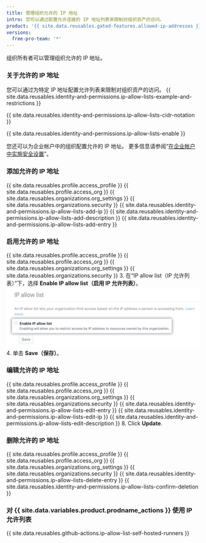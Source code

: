 ```yaml
---
title: 管理组织允许的 IP 地址
intro: 您可以通过配置允许连接的 IP 地址列表来限制对组织资产的访问。
product: '{{ site.data.reusables.gated-features.allowed-ip-addresses }}'
versions:
  free-pro-team: '*'
---
```


组织所有者可以管理组织允许的 IP 地址。

### 关于允许的 IP 地址

您可以通过为特定 IP 地址配置允许列表来限制对组织资产的访问。 {{ site.data.reusables.identity-and-permissions.ip-allow-lists-example-and-restrictions }}

{{ site.data.reusables.identity-and-permissions.ip-allow-lists-cidr-notation }}

{{ site.data.reusables.identity-and-permissions.ip-allow-lists-enable }}

您还可以为企业帐户中的组织配置允许的 IP 地址。 更多信息请参阅“[在企业帐户中实施安全设置](/github/setting-up-and-managing-your-enterprise-account/enforcing-security-settings-in-your-enterprise-account#managing-allowed-ip-addresses-for-organizations-in-your-enterprise-account)”。

### 添加允许的 IP 地址

{{ site.data.reusables.profile.access_profile }}
{{ site.data.reusables.profile.access_org }}
{{ site.data.reusables.organizations.org_settings }}
{{ site.data.reusables.organizations.security }}
{{ site.data.reusables.identity-and-permissions.ip-allow-lists-add-ip }}
{{ site.data.reusables.identity-and-permissions.ip-allow-lists-add-description }}
{{ site.data.reusables.identity-and-permissions.ip-allow-lists-add-entry }}

### 启用允许的 IP 地址

{{ site.data.reusables.profile.access_profile }}
{{ site.data.reusables.profile.access_org }}
{{ site.data.reusables.organizations.org_settings }}
{{ site.data.reusables.organizations.security }}
3. 在“IP allow list（IP 允许列表）”下，选择 **Enable IP allow list（启用 IP 允许列表）**。 ![允许 IP 地址的复选框](/assets/images/help/security/enable-ip-allowlist-organization-checkbox.png)
4. 单击 **Save（保存）**。

### 编辑允许的 IP 地址

{{ site.data.reusables.profile.access_profile }}
{{ site.data.reusables.profile.access_org }}
{{ site.data.reusables.organizations.org_settings }}
{{ site.data.reusables.organizations.security }}
{{ site.data.reusables.identity-and-permissions.ip-allow-lists-edit-entry }}
{{ site.data.reusables.identity-and-permissions.ip-allow-lists-edit-ip }}
{{ site.data.reusables.identity-and-permissions.ip-allow-lists-edit-description }}
8. Click **Update**.

### 删除允许的 IP 地址

{{ site.data.reusables.profile.access_profile }}
{{ site.data.reusables.profile.access_org }}
{{ site.data.reusables.organizations.org_settings }}
{{ site.data.reusables.organizations.security }}
{{ site.data.reusables.identity-and-permissions.ip-allow-lists-delete-entry }}
{{ site.data.reusables.identity-and-permissions.ip-allow-lists-confirm-deletion }}

### 对 {{ site.data.variables.product.prodname_actions }} 使用 IP 允许列表

{{ site.data.reusables.github-actions.ip-allow-list-self-hosted-runners }}

